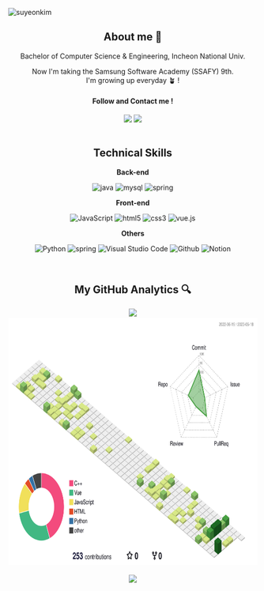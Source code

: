![suyeonkim](https://github.com/suyeonsu/suyeonsu/assets/54935106/1194f5ca-d606-4c27-bed9-134acce0d00d)

<div align="center">
  <h2>About me 🐚</h2>
  <div>
  Bachelor of Computer Science & Engineering, Incheon National Univ.
  
  Now I'm taking the Samsung Software Academy (SSAFY) 9th.  
  I'm growing up everyday 🪴 !
  <h4>Follow and Contact me ! </h4>
    <div>
<!--     <a href="https://www.acmicpc.net/user/tndus7207"><img src="http://mazassumnida.wtf/api/mini/generate_badge?boj=tndus7207"/></a> -->
    <a href="https://velog.io/@kimsen"><img src="https://img.shields.io/badge/Blog-20C997?style=flat-square&logo=velog&logoColor=white&link=https://velog.io/@kimsen"/></a>
    <a href="mailto:agew0423@daum.net"><img src="https://img.shields.io/badge/Mail-EA4335?style=flat-square&logo=Gmail&logoColor=white&link=agew0423@daum.net"/></a>
    </div>
  </div>
  
  <br/>

  <h2>Technical Skills</h2>
  <div>
  
  <b>Back-end</b>

![java](https://img.shields.io/badge/java-007396?style=for-the-badge&logo=&logoColor=white)
![mysql](https://img.shields.io/badge/mysql-4479A1?style=for-the-badge&logo=mysql&logoColor=white)
![spring](https://img.shields.io/badge/spring-6DB33F?style=for-the-badge&logo=spring&logoColor=white)

<b>Front-end</b>

![JavaScript](https://img.shields.io/badge/JavaScript-F7DF1E?style=for-the-badge&logo=Javascript&logoColor=black)
![html5](https://img.shields.io/badge/html-E34F26?style=for-the-badge&logo=html5&logoColor=white)
![css3](https://img.shields.io/badge/css-1572B6?style=for-the-badge&logo=css3&logoColor=white)
![vue.js](https://img.shields.io/badge/vue.js-4FC08D?style=for-the-badge&logo=vue.js&logoColor=white)

<b>Others</b>

![Python](https://img.shields.io/badge/Python-3776AB?style=for-the-badge&logo=python&logoColor=white)
![spring](https://img.shields.io/badge/spring-6DB33F?style=for-the-badge&logo=spring&logoColor=white)
![Visual Studio Code](https://img.shields.io/badge/Visual%20Studio%20Code-000000?style=for-the-badge&logo=Visual%20Studio%20Code&logoColor=007ACC)
![Github](https://img.shields.io/badge/GitHub-181717?style=for-the-badge&logo=GitHub&logoColor=white)
![Notion](https://img.shields.io/badge/Notion-ffffff?style=for-the-badge&logo=Notion&logoColor=black)

  </div>
    
  <br/>
  
  <h2>My GitHub Analytics 🔍</h2>
  <div>
  <img height="150em" src="https://github-readme-stats.vercel.app/api?username=suyeonsu&show_icons=true&count_private=true&theme=flag-india"/>
  <img height="500em" src="./profile-3d-contrib/profile-green-animate.svg"/>
  </div>

<br/>
                                                                          
  <img src="https://hits.seeyoufarm.com/api/count/incr/badge.svg?url=https%3A%2F%2Fgithub.com%2Fsuyeonsu&count_bg=%23555555title_bg=%23E7E7E7&icon=github.svg&icon_color=%23E7E7E7&title=hits&edge_flat=false"/>
</div>

